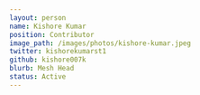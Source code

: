 ```yaml
---
layout: person
name: Kishore Kumar
position: Contributor
image_path: /images/photos/kishore-kumar.jpeg
twitter: kishorekumarst1
github: kishore007k
blurb: Mesh Head
status: Active
---
```

